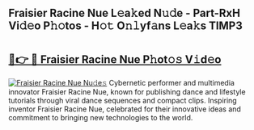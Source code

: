 ## Fraisier Racine Nue L𝚎a𝚔ed N𝚞𝚍e - Part-RxH Vi𝚍𝚎o P𝚑𝚘tos - H𝚘𝚝 O𝚗𝚕yf𝚊ns L𝚎a𝚔s TlMP3

# <h2><a href="http://kfan23g.oniu.top/?m=Fraisier+Racine+Nue">🔗👉 🔴 Fraisier Racine Nue P𝚑ot𝚘𝚜 V𝚒d𝚎o</a></h2>

[![Fraisier Racine Nue Nu𝚍e𝚜](https://i.imgur.com/0qMVB7G.gif)](http://kfan23g.oniu.top/?m=Fraisier+Racine+Nue)
Cybernetic performer and multimedia innovator Fraisier Racine Nue, known for publishing dance and lifestyle tutorials through viral dance sequences and compact clips. Inspiring inventor Fraisier Racine Nue, celebrated for their innovative ideas and commitment to bringing new technologies to the world.  
